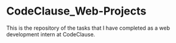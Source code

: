 # CodeClause_Web-Projects
This is the repository of the tasks that I have completed as a web development intern at CodeClause.
